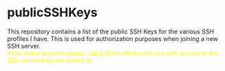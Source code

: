 # publicSSHKeys
This repository contains a list of the public SSH Keys for the various SSH profiles I have. This is used for authorization purposes when joining a new SSH server.
</br><i style="color:yellow;">Note: these keys are public, using them will provide me with access to the SSH server they are added to.</i>
